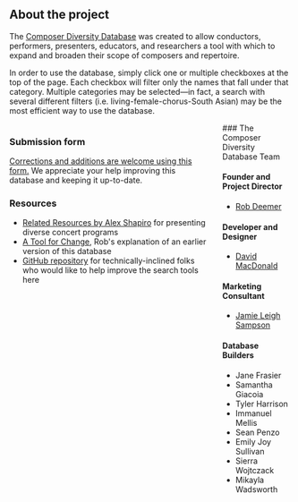 ## About the project

The [Composer Diversity Database](/) was created to allow conductors, performers, presenters, educators, and researchers a tool with which to expand and broaden their scope of composers and repertoire.

In order to use the database, simply click one or multiple checkboxes at the top of the page. Each checkbox will filter only the names that fall under that category. Multiple categories may be selected—in fact, a search with several different filters (i.e. living-female-chorus-South Asian) may be the most efficient way to use the database.

<div class="columns">
<div class="resources">

### Submission form

<a href="https://goo.gl/forms/4gl2UEWAl33MWpol1" target="_blank">Corrections and additions are welcome using this form.</a> We appreciate your help improving this database and keeping it up-to-date.


### Resources

- <a href="https://www.alexshapiro.org/ProgrammingResources.html" target="_blank">Related Resources by Alex Shapiro</a> for presenting diverse concert programs
- <a href="https://nmbx.newmusicusa.org/a-tool-for-change-the-women-composers-database/" target="_blank">A Tool for Change</a>, Rob's explanation of an earlier version of this database
- <a href="https://github.com/davemacdo/wcdb" target="_blank">GitHub repository</a> for technically-inclined folks who would like to help improve the search tools here
</div>
<div class="team">
### The Composer Diversity Database Team

#### Founder and Project Director

- <a href="http://home.fredonia.edu/music/faculty-bio-deemer" target="_blank">Rob Deemer</a>

#### Developer and Designer

- <a href="https://davidmacdonaldmusic.com" target="_blank">David MacDonald</a>

#### Marketing Consultant

- <a href="https://www.adjectivenewmusic.com/sampson.html" target="_blank">Jamie Leigh Sampson</a>

#### Database Builders

- Jane Frasier
- Samantha Giacoia
- Tyler Harrison
- Immanuel Mellis
- Sean Penzo
- Emily Joy Sullivan
- Sierra Wojtczack
- Mikayla Wadsworth

</div>
</div>
